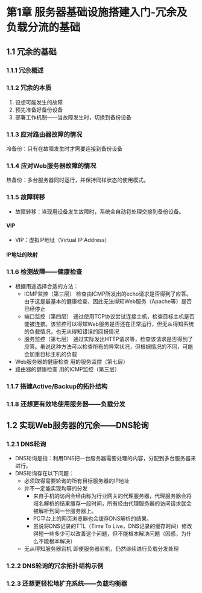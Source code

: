# 第1章 服务器基础设施搭建入门-冗余及负载分流的基础
## 1.1 冗余的基础
### 1.1.1 冗余概述
### 1.1.2 冗余的本质
1. 设想可能发生的故障
2. 预先准备好备份设备
3. 部署工作机制——当故障发生时，切换到备份设备
### 1.1.3 应对路由器故障的情况
冷备份：只有在故障发生时才需要连接到备份设备
### 1.1.4 应对Web服务器故障的情况
热备份：多台服务器同时运行，并保持同样状态的使用模式。
### 1.1.5 故障转移
* 故障转移：当现用设备发生故障时，系统会自动将处理交接到备份设备。
#### VIP
* VIP：虚拟IP地址（Virtual IP Address）
#### IP地址的映射
### 1.1.6 检测故障——健康检查
* 根据用途选择合适的方法：
    * ICMP监控（第三层）
        检查由ICMP所发出的echo请求是否得到了应答。由于这是最基本的健康检查，因此无法得知Web服务（Apache等）是否已经停止
    * 端口监控（第四层）
        通过使用TCP协议尝试连接主机，检查目标主机是否能被连接。该监控可以得知Web服务是否还在正常运行，但无从得知系统的负载情况，也无从得知错误的回报情况
    * 服务监控（第七层）
        通过实际发出HTTP请求等，检查该请求是否得到了应答。虽说这种方法可以检查所有的异常状况，但根据情况的不同，可能会加重目标主机的负载
* Web服务器的健康检查
    用的服务监控（第七层）
* 路由器的健康检查
    用的ICMP监控（第三层）
### 1.1.7 搭建Active/Backup的拓扑结构
### 1.1.8 还想更有效地使用服务器——负载分发
## 1.2 实现Web服务器的冗余——DNS轮询
### 1.2.1 DNS轮询
* DNS轮询是指：利用DNS把一台服务器需要处理的内容，分配到多台服务器来进行。
* DNS轮询存在以下问题：
    * 必须取得需要轮询的所有目标服务器的IP地址
    * 并不一定能实现均等的分发
        * 来自手机的访问会经由称为行业网关的代理服务器，代理服务器会将域名解析的结果缓存一段时间，所有经由代理服务器的访问请求就会被解析到同一台服务器上。
        * PC平台上的网页浏览器也会缓存DNS解析的结果。
        * 虽说将DNS记录的TTL（Time To Live，DNS记录的缓存时间）修改得短一些多少可以改善这个问题，但不能根本解决问题（困惑，为什么不能根本解决）
    * 无从得知服务器宕机
        即便服务器宕机，仍然继续进行负载分发处理
### 1.2.2 DNS轮询的冗余拓扑结构示例
### 1.2.3 还想更轻松地扩充系统——负载均衡器

